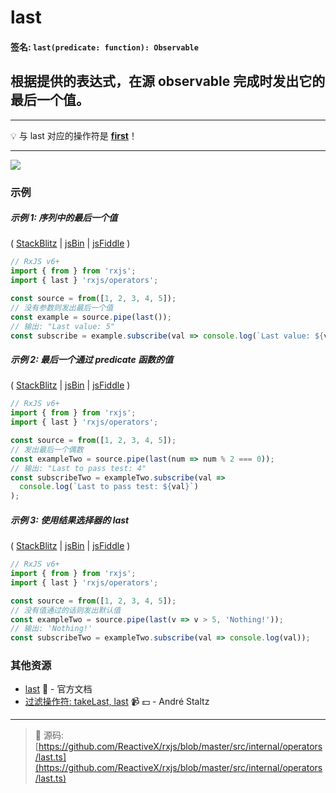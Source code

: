 # last

#### 签名: `last(predicate: function): Observable`

## 根据提供的表达式，在源 observable 完成时发出它的最后一个值。

---

:bulb: 与 last 对应的操作符是 [**first**](first.md)！

---

<div class="ua-ad"><a href="https://ultimateangular.com/?ref=76683_kee7y7vk"><img src="https://ultimateangular.com/assets/img/banners/ua-leader.svg"></a></div>

### 示例

##### 示例 1: 序列中的最后一个值

(
[StackBlitz](https://stackblitz.com/edit/typescript-ma7knv?file=index.ts&devtoolsheight=100)
| [jsBin](http://jsbin.com/pevaqeloki/1/edit?js,console) |
[jsFiddle](https://jsfiddle.net/btroncone/b05r434a/) )

```js
// RxJS v6+
import { from } from 'rxjs';
import { last } 'rxjs/operators';

const source = from([1, 2, 3, 4, 5]);
// 没有参数则发出最后一个值
const example = source.pipe(last());
// 输出: "Last value: 5"
const subscribe = example.subscribe(val => console.log(`Last value: ${val}`));
```

##### 示例 2: 最后一个通过 predicate 函数的值

(
[StackBlitz](https://stackblitz.com/edit/typescript-tk42hj?file=index.ts&devtoolsheight=100)
| [jsBin](http://jsbin.com/yagexuwari/1/edit?js,console) |
[jsFiddle](https://jsfiddle.net/btroncone/pkx2btsh/) )

```js
// RxJS v6+
import { from } from 'rxjs';
import { last } 'rxjs/operators';

const source = from([1, 2, 3, 4, 5]);
// 发出最后一个偶数
const exampleTwo = source.pipe(last(num => num % 2 === 0));
// 输出: "Last to pass test: 4"
const subscribeTwo = exampleTwo.subscribe(val =>
  console.log(`Last to pass test: ${val}`)
);
```

##### 示例 3: 使用结果选择器的 last

(
[StackBlitz](https://stackblitz.com/edit/typescript-nrc1an?file=index.ts&devtoolsheight=100)
| [jsBin](http://jsbin.com/fudubebabi/1/edit?js,console) |
[jsFiddle](https://jsfiddle.net/btroncone/L7fbx3vp/) )

```js
// RxJS v6+
import { from } from 'rxjs';
import { last } 'rxjs/operators';

const source = from([1, 2, 3, 4, 5]);
// 没有值通过的话则发出默认值
const exampleTwo = source.pipe(last(v => v > 5, 'Nothing!'));
// 输出: 'Nothing!'
const subscribeTwo = exampleTwo.subscribe(val => console.log(val));
```

### 其他资源

- [last](https://cn.rx.js.org/class/es6/Observable.js~Observable.html#instance-method-last) :newspaper: - 官方文档
- [过滤操作符: takeLast, last](https://egghead.io/lessons/rxjs-filtering-operators-takelast-last?course=rxjs-beyond-the-basics-operators-in-depth) :video_camera: :dollar: - André Staltz

---
> :file_folder: 源码:  [https://github.com/ReactiveX/rxjs/blob/master/src/internal/operators/last.ts](https://github.com/ReactiveX/rxjs/blob/master/src/internal/operators/last.ts)
